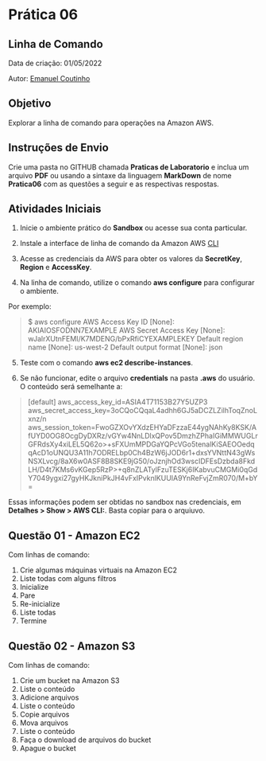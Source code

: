 # Prática 06

## Linha de Comando

Data de criação: 01/05/2022

Autor: [Emanuel Coutinho](https://github.com/emanuelcoutinho)

## Objetivo
Explorar a linha de comando para operações na Amazon AWS.

## Instruções de Envio

Crie uma pasta no GITHUB chamada **Praticas de Laboratorio** e inclua um arquivo **PDF** ou usando a sintaxe da linguagem **MarkDown** de nome **Pratica06** com as questões a seguir e as respectivas respostas.

## Atividades Iniciais

1. Inicie o ambiente prático do **Sandbox** ou acesse sua conta particular.

2. Instale a interface de linha de comando da Amazon AWS [CLI](https://aws.amazon.com/pt/cli/)

3. Acesse as credenciais da AWS para obter os valores da **SecretKey**, **Region** e **AccessKey**.

4. Na linha de comando, utilize o comando **aws configure** para configurar o ambiente.

Por exemplo:

>$ aws configure
>AWS Access Key ID [None]: AKIAIOSFODNN7EXAMPLE
>AWS Secret Access Key [None]: wJalrXUtnFEMI/K7MDENG/bPxRfiCYEXAMPLEKEY
>Default region name [None]: us-west-2
>Default output format [None]: json

5. Teste com o comando **aws ec2 describe-instances**.

5. Se não funcionar, edite o arquivo **credentials** na pasta **.aws** do usuário. O conteúdo será semelhante a:

>[default]
>aws_access_key_id=ASIA4T71153B27Y5UZP3
>aws_secret_access_key=3oCQoCQqaL4adhh6GJ5aDCZLZilhToqZnoLxnz/n
>aws_session_token=FwoGZXOvYXdzEHYaDFzzaE44ygNAhKy8KSK/AfUYD0OG8OcgDyDXRz/vGYw4NnLDlxQPov5DmzhZPhaIGiMMWUGLrGFRdsXy4xiLEL5Q62o>+sFXUmMPDGaYQPcVGo5tenalKiSAEOOedqqAcD1oUNQU3A11h7ODRELbp0Ch4BzW6jJOD6r1+dxsYVNttN43gWsNSXLvcg/8aX6w0ASF8B8SKE9jG50/oJznjhOd3wscIDFEsDzbda8FkdLH/D4t7KMs6vKGep5RzP>+q8nZLATylFzuTESKj6IKabvuCMGMi0qGdY7049ygxi27gyHKJkniPkJH4vFxIPvknlKUUIA9YnReFvjZmR070/M+bY=

Essas informações podem ser obtidas no sandbox nas credenciais, em **Detalhes > Show > AWS CLI:**. Basta copiar para o arquiuvo.


## Questão 01 - Amazon EC2

Com linhas de comando:

1. Crie algumas máquinas virtuais na Amazon EC2
2. Liste todas com alguns filtros
3. Inicialize
4. Pare
5. Re-inicialize
6. Liste todas
7. Termine

## Questão 02 - Amazon S3

Com linhas de comando:

1. Crie um bucket na Amazon S3
2. Liste o conteúdo
3. Adicione arquivos
4. Liste o conteúdo
5. Copie arquivos
6. Mova arquivos
7. Liste o conteúdo
8. Faça o download de arquivos do bucket
9. Apague o bucket


